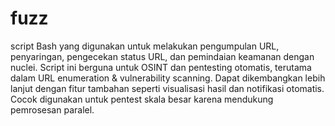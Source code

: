 # fuzz
script Bash yang digunakan untuk melakukan pengumpulan URL, penyaringan, pengecekan status URL, dan pemindaian keamanan dengan nuclei.
Script ini berguna untuk OSINT dan pentesting otomatis, terutama dalam URL enumeration & vulnerability scanning.
Dapat dikembangkan lebih lanjut dengan fitur tambahan seperti visualisasi hasil dan notifikasi otomatis.
Cocok digunakan untuk pentest skala besar karena mendukung pemrosesan paralel.

